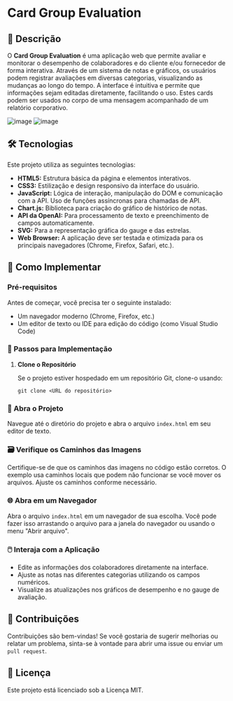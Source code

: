 # Card Group Evaluation

## 📖 Descrição

O **Card Group Evaluation** é uma aplicação web que permite avaliar e monitorar o desempenho de colaboradores e do cliente e/ou fornecedor de forma interativa. Através de um sistema de notas e gráficos, os usuários podem registrar avaliações em diversas categorias, visualizando as mudanças ao longo do tempo. A interface é intuitiva e permite que informações sejam editadas diretamente, facilitando o uso. Estes cards podem ser usados no corpo de uma mensagem acompanhado de um relatório corporativo.

![image](https://github.com/user-attachments/assets/9195c1a0-e84e-465e-abfe-9701a6d5c714)
![image](https://github.com/user-attachments/assets/9e59ed84-d089-443e-9703-a60151f7022a)

## 🛠 Tecnologias

Este projeto utiliza as seguintes tecnologias:

- **HTML5:** Estrutura básica da página e elementos interativos.
- **CSS3:** Estilização e design responsivo da interface do usuário.
- **JavaScript:** Lógica de interação, manipulação do DOM e comunicação com a API. Uso de funções assíncronas para chamadas de API.
- **Chart.js:** Biblioteca para criação do gráfico de histórico de notas.
- **API da OpenAI:** Para processamento de texto e preenchimento de campos automaticamente.
- **SVG:** Para a representação gráfica do gauge e das estrelas.
- **Web Browser:** A aplicação deve ser testada e otimizada para os principais navegadores (Chrome, Firefox, Safari, etc.).

## 🚀 Como Implementar

### Pré-requisitos

Antes de começar, você precisa ter o seguinte instalado:

- Um navegador moderno (Chrome, Firefox, etc.)
- Um editor de texto ou IDE para edição do código (como Visual Studio Code)

### 📝 Passos para Implementação

1. **Clone o Repositório**

   Se o projeto estiver hospedado em um repositório Git, clone-o usando:
   ```
   git clone <URL do repositório>
   ```
### 📂 Abra o Projeto

Navegue até o diretório do projeto e abra o arquivo `index.html` em seu editor de texto.

### 🗃️ Verifique os Caminhos das Imagens

Certifique-se de que os caminhos das imagens no código estão corretos. O exemplo usa caminhos locais que podem não funcionar se você mover os arquivos. Ajuste os caminhos conforme necessário.

### 🌐 Abra em um Navegador

Abra o arquivo `index.html` em um navegador de sua escolha. Você pode fazer isso arrastando o arquivo para a janela do navegador ou usando o menu "Abrir arquivo".

### 🖱️ Interaja com a Aplicação

- Edite as informações dos colaboradores diretamente na interface.
- Ajuste as notas nas diferentes categorias utilizando os campos numéricos.
- Visualize as atualizações nos gráficos de desempenho e no gauge de avaliação.
  
## 🤝 Contribuições
Contribuições são bem-vindas! Se você gostaria de sugerir melhorias ou relatar um problema, sinta-se à vontade para abrir uma issue ou enviar um `pull request`.

## 📝 Licença
Este projeto está licenciado sob a Licença MIT.
